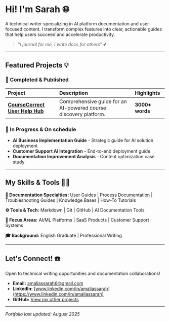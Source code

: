 # Hi! I'm Sarah 🌐

A technical writer specializing in AI platform documentation and user-focused content. I transform complex features into clear, actionable guides that help users succeed and accelerate productivity.

> "_I journal for me, I write docs for others_" 💕

---

## Featured Projects 💡

### 🚀 Completed & Published
| Project | Description | Highlights |
| :--- | :--- | :--- |
| [**CourseCorrect User Help Hub**](https://github.com/sarah-techwriter/Technical-Writing-Portfolio/tree/main/coursecorrect-guide) | Comprehensive guide for an AI-powered course discovery platform. | **3000+ words** | **19k+ characters** | **Structured for clarity** | **Full troubleshooting section** |

### 🔧 In Progress & On schedule
*   **AI Business Implementation Guide** - Strategic guide for AI solution deployment
*   **Customer Support AI Integration** - End-to-end deployment guide
*   **Documentation Improvement Analysis** - Content optimization case study

---

## My Skills & Tools 🔧🔌

**📝 Documentation Specialties:** User Guides | Process Documentation | Troubleshooting Guides | Knowledge Bases | How-To Tutorials

**⚙️ Tools & Tech:** Markdown | Git | GitHub | AI Documentation Tools

**🎯 Focus Areas:** AI/ML Platforms | SaaS Products | Customer Support Systems

**🎓 Background:** English Graduate | Professional Writing

---

## Let's Connect! ☎️

Open to technical writing opportunities and documentation collaborations!

*   **Email:** amaliassarah6@gmail.com
*   **LinkedIn:** [www.linkedin.com/in/amaliassarah](https://www.linkedin.com/in/amaliassarah)
*   **GitHub:** [View my other projects](https://github.com/your-username)

---
*Portfolio last updated: August 2025*
